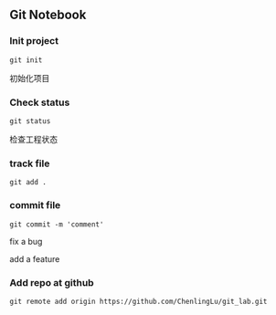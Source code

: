 ## Git Notebook


### Init project
``
git init
``

初始化项目


### Check status
``
git status
``

检查工程状态


### track file
```
git add .
```


### commit file
```
git commit -m 'comment'
```

fix a bug

add a feature


### Add repo at github

```
git remote add origin https://github.com/ChenlingLu/git_lab.git
```
